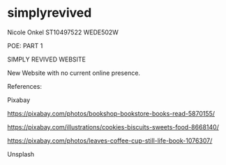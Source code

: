 # simplyrevived

Nicole Onkel
ST10497522
WEDE502W

POE: PART 1

SIMPLY REVIVED WEBSITE

New Website with no current online presence.






References:

Pixabay

https://pixabay.com/photos/bookshop-bookstore-books-read-5870155/

https://pixabay.com/illustrations/cookies-biscuits-sweets-food-8668140/

https://pixabay.com/photos/leaves-coffee-cup-still-life-book-1076307/

Unsplash
